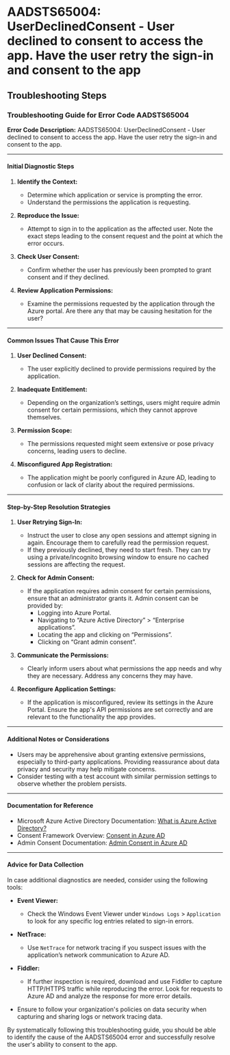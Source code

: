 # AADSTS65004: UserDeclinedConsent - User declined to consent to access the app. Have the user retry the sign-in and consent to the app


## Troubleshooting Steps
### Troubleshooting Guide for Error Code AADSTS65004

**Error Code Description:**
AADSTS65004: UserDeclinedConsent - User declined to consent to access the app. Have the user retry the sign-in and consent to the app.

---

#### Initial Diagnostic Steps

1. **Identify the Context:**
   - Determine which application or service is prompting the error.
   - Understand the permissions the application is requesting.

2. **Reproduce the Issue:**
   - Attempt to sign in to the application as the affected user. Note the exact steps leading to the consent request and the point at which the error occurs.

3. **Check User Consent:**
   - Confirm whether the user has previously been prompted to grant consent and if they declined.

4. **Review Application Permissions:**
   - Examine the permissions requested by the application through the Azure portal. Are there any that may be causing hesitation for the user?

---

#### Common Issues That Cause This Error

1. **User Declined Consent:**
   - The user explicitly declined to provide permissions required by the application.

2. **Inadequate Entitlement:**
   - Depending on the organization’s settings, users might require admin consent for certain permissions, which they cannot approve themselves.

3. **Permission Scope:**
   - The permissions requested might seem extensive or pose privacy concerns, leading users to decline.

4. **Misconfigured App Registration:**
   - The application might be poorly configured in Azure AD, leading to confusion or lack of clarity about the required permissions.

---

#### Step-by-Step Resolution Strategies

1. **User Retrying Sign-In:**
   - Instruct the user to close any open sessions and attempt signing in again. Encourage them to carefully read the permission request.
   - If they previously declined, they need to start fresh. They can try using a private/incognito browsing window to ensure no cached sessions are affecting the request.

2. **Check for Admin Consent:**
   - If the application requires admin consent for certain permissions, ensure that an administrator grants it. Admin consent can be provided by:
     - Logging into Azure Portal.
     - Navigating to “Azure Active Directory” > “Enterprise applications”.
     - Locating the app and clicking on “Permissions”.
     - Clicking on “Grant admin consent”.

3. **Communicate the Permissions:**
   - Clearly inform users about what permissions the app needs and why they are necessary. Address any concerns they may have.

4. **Reconfigure Application Settings:**
   - If the application is misconfigured, review its settings in the Azure Portal. Ensure the app's API permissions are set correctly and are relevant to the functionality the app provides.

---

#### Additional Notes or Considerations

- Users may be apprehensive about granting extensive permissions, especially to third-party applications. Providing reassurance about data privacy and security may help mitigate concerns.
- Consider testing with a test account with similar permission settings to observe whether the problem persists.

---

#### Documentation for Reference

- Microsoft Azure Active Directory Documentation: [What is Azure Active Directory?](https://docs.microsoft.com/en-us/azure/active-directory/fundamentals/active-directory-whatis)
- Consent Framework Overview: [Consent in Azure AD](https://docs.microsoft.com/en-us/azure/active-directory/develop/v2-consent)
- Admin Consent Documentation: [Admin Consent in Azure AD](https://docs.microsoft.com/en-us/azure/active-directory/develop/v2-admin-consent)

---

#### Advice for Data Collection

In case additional diagnostics are needed, consider using the following tools:

- **Event Viewer:**
  - Check the Windows Event Viewer under `Windows Logs` > `Application` to look for any specific log entries related to sign-in errors.

- **NetTrace:**
  - Use `NetTrace` for network tracing if you suspect issues with the application’s network communication to Azure AD.

- **Fiddler:**
  - If further inspection is required, download and use Fiddler to capture HTTP/HTTPS traffic while reproducing the error. Look for requests to Azure AD and analyze the response for more error details.

- Ensure to follow your organization's policies on data security when capturing and sharing logs or network tracing data.

By systematically following this troubleshooting guide, you should be able to identify the cause of the AADSTS65004 error and successfully resolve the user's ability to consent to the app.
